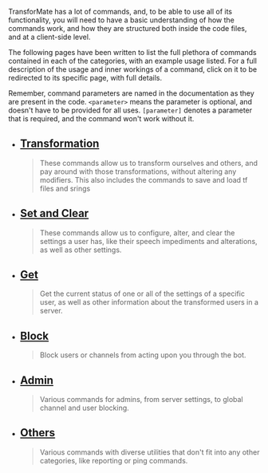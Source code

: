 TransforMate has a lot of commands, and, to be able to use all of its functionality,
you will need to have a basic understanding of how the commands work, and how they
are structured both inside the code files, and at a client-side level.

The following pages have been written to list the full plethora of commands contained
in each of the categories, with an example usage listed. For a full description of
the usage and inner workings of a command, click on it to be redirected to its
specific page, with full details.

Remember, command parameters are named in the documentation as they are present in
the code. `<parameter>` means the parameter is optional, and doesn't have to be
provided for all uses. `[parameter]` denotes a parameter that is required, and the
command won't work without it.

- ## [Transformation](transformation/index.md)
  > These commands allow us to transform ourselves and others, and pay around with
    those transformations, without altering any modifiers. This also includes the
    commands to save and load tf files and srings

- ## [Set and Clear](set_and_clear/index.md)
  > These commands allow us to configure, alter, and clear the settings a user has,
    like their speech impediments and alterations, as well as other settings.

- ## [Get](get/index.md)
  > Get the current status of one or all of the settings of a specific user, as
    well as other information about the transformed users in a server.

- ## [Block](block/index.md)
  > Block users or channels from acting upon you through the bot.

- ## [Admin](admin/index.md)
  > Various commands for admins, from server settings, to global channel and user
    blocking.

- ## [Others](others/index.md)
  > Various commands with diverse utilities that don't fit into any other categories,
    like reporting or ping commands.